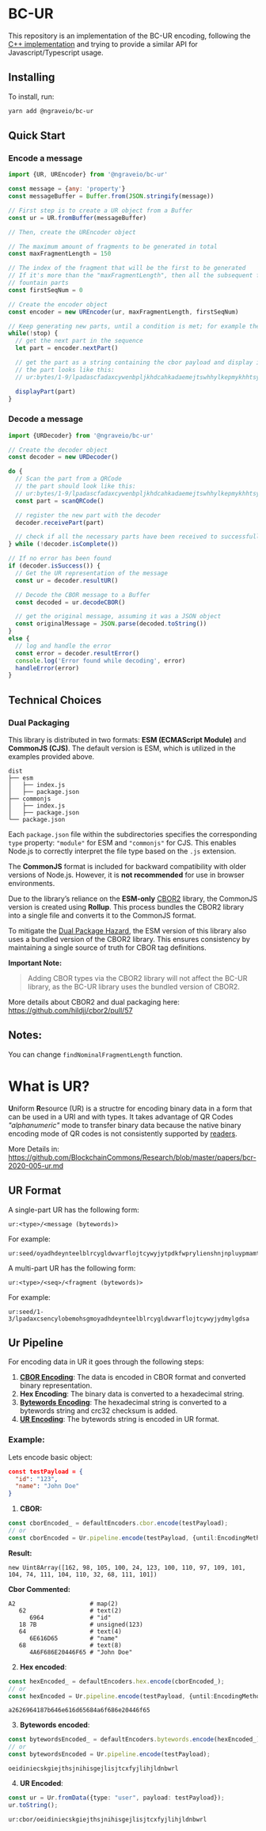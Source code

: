# BC-UR

This repository is an implementation of the BC-UR encoding, following the [C++ implementation](https://github.com/BlockchainCommons/bc-ur) and trying to provide a similar API for Javascript/Typescript usage.

## Installing

To install, run:
```bash
yarn add @ngraveio/bc-ur
```

## Quick Start

### Encode a message

```js
import {UR, UREncoder} from '@ngraveio/bc-ur'

const message = {any: 'property'}
const messageBuffer = Buffer.from(JSON.stringify(message))

// First step is to create a UR object from a Buffer
const ur = UR.fromBuffer(messageBuffer)

// Then, create the UREncoder object

// The maximum amount of fragments to be generated in total
const maxFragmentLength = 150

// The index of the fragment that will be the first to be generated
// If it's more than the "maxFragmentLength", then all the subsequent fragments will only be
// fountain parts
const firstSeqNum = 0

// Create the encoder object
const encoder = new UREncoder(ur, maxFragmentLength, firstSeqNum)

// Keep generating new parts, until a condition is met; for example the user exits the page, or clicks "DONE"
while(!stop) {
  // get the next part in the sequence
  let part = encoder.nextPart()

  // get the part as a string containing the cbor payload and display it with whatever way
  // the part looks like this:
  // ur:bytes/1-9/lpadascfadaxcywenbpljkhdcahkadaemejtswhhylkepmykhhtsytsnoyoyaxaedsuttydmmhhpktpmsrjtdkgslpgh

  displayPart(part)
}
```

### Decode a message

```js
import {URDecoder} from '@ngraveio/bc-ur'

// Create the decoder object
const decoder = new URDecoder()

do {
  // Scan the part from a QRCode
  // the part should look like this:
  // ur:bytes/1-9/lpadascfadaxcywenbpljkhdcahkadaemejtswhhylkepmykhhtsytsnoyoyaxaedsuttydmmhhpktpmsrjtdkgslpgh
  const part = scanQRCode()

  // register the new part with the decoder
  decoder.receivePart(part)

  // check if all the necessary parts have been received to successfully decode the message
} while (!decoder.isComplete())

// If no error has been found
if (decoder.isSuccess()) {
  // Get the UR representation of the message
  const ur = decoder.resultUR()

  // Decode the CBOR message to a Buffer
  const decoded = ur.decodeCBOR()

  // get the original message, assuming it was a JSON object
  const originalMessage = JSON.parse(decoded.toString())
}
else {
  // log and handle the error
  const error = decoder.resultError()
  console.log('Error found while decoding', error)
  handleError(error)
}

```


## Technical Choices

### Dual Packaging

This library is distributed in two formats: **ESM (ECMAScript Module)** and **CommonJS (CJS)**. The default version is ESM, which is utilized in the examples provided above.

```
dist
├── esm
│   ├── index.js
│   ├── package.json
├── commonjs
│   ├── index.js
│   ├── package.json
└── package.json
```


Each `package.json` file within the subdirectories specifies the corresponding `type` property: `"module"` for ESM and `"commonjs"` for CJS. This enables Node.js to correctly interpret the file type based on the `.js` extension.

The **CommonJS** format is included for backward compatibility with older versions of Node.js. However, it is **not recommended** for use in browser environments.

Due to the library’s reliance on the **ESM-only** [CBOR2](https://github.com/hildjj/cbor2) library, the CommonJS version is created using **Rollup**. This process bundles the CBOR2 library into a single file and converts it to the CommonJS format.

To mitigate the [Dual Package Hazard](https://nodejs.org/docs/latest-v18.x/api/packages.html#dual-package-hazard), the ESM version of this library also uses a bundled version of the CBOR2 library. This ensures consistency by maintaining a single source of truth for CBOR tag definitions.

**Important Note:**
> Adding CBOR types via the CBOR2 library will not affect the BC-UR library, as the BC-UR library uses the bundled version of CBOR2.


More details about CBOR2 and dual packaging here: https://github.com/hildjj/cbor2/pull/57

## Notes:

You can change `findNominalFragmentLength` function.



# What is UR?
**U**niform **R**esource (UR) is a structre for encoding binary data in a form that can be used in a URI and with types. It takes advantage of QR Codes *"alphanumeric"* mode to transfer binary data because the native binary encoding mode of QR codes is not consistently supported by [readers](https://stackoverflow.com/questions/37996101/storing-binary-data-in-qr-codes).

More Details in: https://github.com/BlockchainCommons/Research/blob/master/papers/bcr-2020-005-ur.md

## UR Format
A single-part UR has the following form:

```
ur:<type>/<message (bytewords)>
```

For example:

```
ur:seed/oyadhdeynteelblrcygldwvarflojtcywyjytpdkfwprylienshnjnpluypmamtkmybsjkspvseesawmrltdlnlgkplfbkqzzoglfeoyaegslobemohs
```

A multi-part UR has the following form:

```
ur:<type>/<seq>/<fragment (bytewords)>
```

For example:

```
ur:seed/1-3/lpadaxcsencylobemohsgmoyadhdeynteelblrcygldwvarflojtcywyjydmylgdsa
```

## Ur Pipeline
For encoding data in UR it goes through the following steps:
1. **[CBOR Encoding](https://cbor.io/)**: The data is encoded in CBOR format and converted binary representation.
2. **Hex Encoding**: The binary data is converted to a hexadecimal string.
3. **[Bytewords Encoding](https://github.com/BlockchainCommons/Research/blob/master/papers/bcr-2020-012-bytewords.md)**: The hexadecimal string is converted to a bytewords string and crc32 checksum is added.
4. **[UR Encoding](https://github.com/BlockchainCommons/Research/blob/master/papers/bcr-2020-005-ur.md)**: The bytewords string is encoded in UR format.

### Example:

Lets encode basic object:
```json
const testPayload = {
  "id": "123",
  "name": "John Doe"
}
```

1. **CBOR:**
```ts
const cborEncoded_ = defaultEncoders.cbor.encode(testPayload);
// or
const cborEncoded = Ur.pipeline.encode(testPayload, {until:EncodingMethodName.hex});

```
**Result:**
```
new Uint8Array([162, 98, 105, 100, 24, 123, 100, 110, 97, 109, 101, 104, 74, 111, 104, 110, 32, 68, 111, 101])
```

**Cbor Commented:**
```
A2                     # map(2)
   62                  # text(2)
      6964             # "id"
   18 7B               # unsigned(123)
   64                  # text(4)
      6E616D65         # "name"
   68                  # text(8)
      4A6F686E20446F65 # "John Doe"
```

2. **Hex encoded**:
```ts
const hexEncoded_ = defaultEncoders.hex.encode(cborEncoded_);
// or
const hexEncoded = Ur.pipeline.encode(testPayload, {until:EncodingMethodName.bytewords});
```
```
a2626964187b646e616d65684a6f686e20446f65
```

3. **Bytewords encoded**:
```ts
const bytewordsEncoded_ = defaultEncoders.bytewords.encode(hexEncoded_);
// or
const bytewordsEncoded = Ur.pipeline.encode(testPayload);
```
```
oeidiniecskgiejthsjnihisgejlisjtcxfyjlihjldnbwrl
```

4. **UR Encoded**:
```ts
const ur = Ur.fromData({type: "user", payload: testPayload});
ur.toString();
```
```
ur:cbor/oeidiniecskgiejthsjnihisgejlisjtcxfyjlihjldnbwrl
```